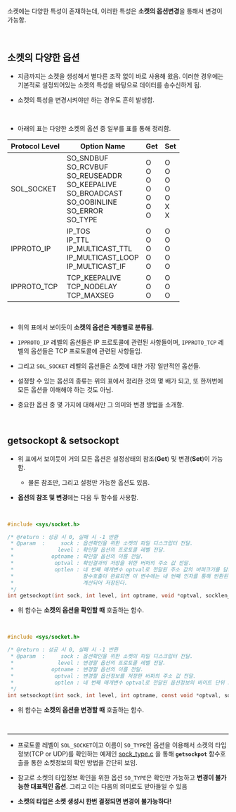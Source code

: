 소켓에는 다양한 특성이 존재하는데, 이러한 특성은 **소켓의 옵션변경**을 통해서 변경이 가능함. <br>

<br>

## 소켓의 다양한 옵션 

* 지금까지는 소켓을 생성해서 별다른 조작 없이 바로 사용해 왔음. 이러한 경우에는 기본적로 설정되어있는 소켓의 특성을 바탕으로 데이터를 송수신하게 됨.

* 소켓의 특성을 변경시켜야만 하는 경우도 흔히 발생함. 

<br>

* 아래의 표는 다양한 소켓의 옵션 중 일부를 표를 통해 정리함.

| Protocol Level 	| Option Name 	| Get 	| Set 	|
|---	|---	|---	|---	|
| SOL_SOCKET 	| SO_SNDBUF<br>SO_RCVBUF<br>SO_REUSEADDR<br>SO_KEEPALIVE<br>SO_BROADCAST<br>SO_OOBINLINE<br>SO_ERROR<br>SO_TYPE 	| O<br>O<br>O<br>O<br>O<br>O<br>O 	| O<br>O<br>O<br>O<br>O<br>X<br>X 	|
| IPPROTO_IP 	| IP_TOS<br>IP_TTL<br>IP_MULTICAST_TTL<br>IP_MULTICAST_LOOP<br>IP_MULTICAST_IF 	| O<br>O<br>O<br>O<br>O 	| O<br>O<br>O<br>O<br>O 	|
| IPPROTO_TCP 	| TCP_KEEPALIVE<br>TCP_NODELAY<br>TCP_MAXSEG 	| O<br>O<br>O 	| O<br>O<br>O 	|

<br>

* 위의 표에서 보이듯이 **소켓의 옵션은 계층별로 분류됨.**

* `IPPROTO_IP` 레벨의 옵션들은 IP 프로토콜에 관련된 사항들이며, `IPPROTO_TCP` 레벨의 옵션들은 TCP 프로토콜에 관련된 사항들임.

* 그리고 `SOL_SOCKET` 레벨의 옵션들은 소켓에 대한 가장 일반적인 옵션들.

* 설정할 수 있는 옵션의 종류는 위의 표에서 정리한 것의 몇 배가 되고, 또 한꺼번에 모든 옵션을 이해해야 하는 것도 아님.

* 중요한 옵션 중 몇 가지에 대해서만 그 의미와 변경 방법을 소개함.

<br>



## getsockopt & setsockopt

* 위 표에서 보이듯이 거의 모든 옵션은 설정상태의 참조(**Get**) 및 변경(**Set**)이 가능함. 

  - 물론 참조만, 그리고 설정만 가능한 옵션도 있음.

* **옵션의 참조 및 변경**에는 다음 두 함수를 사용함.

<br>

```C
#include <sys/socket.h>

/* @return : 성공 시 0, 실패 시 -1 반환
 * @param  :     sock : 옵션확인을 위한 소켓의 파일 디스크립터 전달.
 *              level : 확인할 옵션의 프로토콜 레벨 전달.
 *            optname : 확인할 옵션의 이름 전달.
 *             optval : 확인결과의 저장을 위한 버퍼의 주소 값 전달.
 *             optlen : 네 번째 매개변수 optval로 전달된 주소 값의 버퍼크기를 담고 잇는 변수의 주소 값 전달.
 *                      함수호출이 완료되면 이 변수에는 네 번째 인자를 통해 반환된 옵션정보의 크기가 바이트 단위로
 *                      계산되어 저장된다.
 */
int getsockopt(int sock, int level, int optname, void *optval, socklen_t *optlen);
```
* 위 함수는 **소켓의 옵션을 확인할 때** 호출하는 함수.

<br>

```C
#include <sys/socket.h>

/* @return : 성공 시 0, 실패 시 -1 반환
 * @param  :     sock : 옵션확인을 위한 소켓의 파일 디스크립터 전달.
 *              level : 변경할 옵션의 프로토콜 레벨 전달.
 *            optname : 변경할 옵션의 이름 전달.
 *             optval : 변경할 옵션정보를 저장한 버퍼의 주소 값 전달.
 *             optlen : 네 번째 매개변수 optval로 전달된 옵션정보의 바이트 단위 크기 전달.
 */
int setsockopt(int sock, int level, int optname, const void *optval, socklen_t optlen);
```
* 위 함수는 **소켓의 옵션을 변경할 때** 호출하는 함수.

<br>
<hr>

* 프로토콜 레벨이 `SOL_SOCKET`이고 이름이 `SO_TYPE`인 옵션을 이용해서 소켓의 타입정보(TCP or UDP)를 확인하는 예제인 
[sock_type.c](https://github.com/taejin-seong/TCP-IP-Programming-Study-Note/blob/master/09.%EC%86%8C%EC%BC%93%EC%9D%98%20%EB%8B%A4%EC%96%91%ED%95%9C%20%EC%98%B5%EC%85%98/09-1.%EC%86%8C%EC%BC%93%EC%9D%98%20%EC%98%B5%EC%85%98%EA%B3%BC%20%EC%9E%85%EC%B6%9C%EB%A0%A5%20%EB%B2%84%ED%8D%BC%EC%9D%98%20%ED%81%AC%EA%B8%B0/sock_type.c) 을 통해 
**`getsockpot`** 함수호출을 통한 소켓정보의 확인 방법을 간단히 보임. <br>

* 참고로 소켓의 타입정보 확인을 위한 옵션 `SO_TYPE`은 확인만 가능하고 **변경이 불가능한 대표적인 옵션**. 그리고 이는 다음의 의미로도 받아들일 수 있음 <br>

* **소켓의 타입은 소켓 생성시 한번 결정되면 변경이 불가능하다!**
